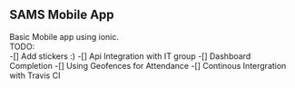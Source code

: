 ## SAMS Mobile App
Basic Mobile app using ionic.<br>
TODO:<br>
-[] Add stickers :)
-[] Api Integration with IT group
-[] Dashboard Completion
-[] Using Geofences for Attendance
-[] Continous Intergration with Travis CI
